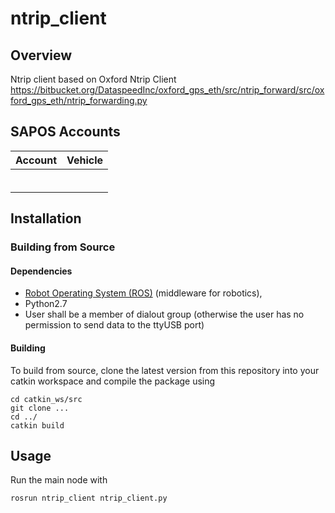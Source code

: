 # ntrip_client

## Overview

Ntrip client based on Oxford Ntrip Client
https://bitbucket.org/DataspeedInc/oxford_gps_eth/src/ntrip_forward/src/oxford_gps_eth/ntrip_forwarding.py

## SAPOS Accounts

| Account      | Vehicle          |
|---|---|
|         |         |
|         |         |
|         |         |
|         |         |
|         |         |
|         |         |

## Installation

### Building from Source

#### Dependencies

- [Robot Operating System (ROS)](http://wiki.ros.org) (middleware for robotics),
- Python2.7
- User shall be a member of dialout group (otherwise the user has no permission to send data to the ttyUSB port)


#### Building

To build from source, clone the latest version from this repository into your catkin workspace and compile the package using

	cd catkin_ws/src
	git clone ...
	cd ../
	catkin build

## Usage

Run the main node with

	rosrun ntrip_client ntrip_client.py


